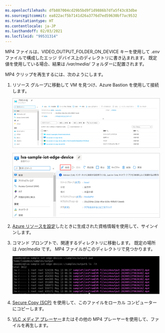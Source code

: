 ```yaml
---
ms.openlocfilehash: dfb887004cd29b5bd9f1d9886b7dfa5f43c83dbe
ms.sourcegitcommit: ea822acf5b7141d26a3776d7ed59630bf7ac9532
ms.translationtype: HT
ms.contentlocale: ja-JP
ms.lasthandoff: 02/03/2021
ms.locfileid: "99531314"
---
```

MP4 ファイルは、VIDEO_OUTPUT_FOLDER_ON_DEVICE キーを使用して *.env* ファイルで構成したエッジ デバイス上のディレクトリに書き込まれます。 既定値を使用している場合、結果は */var/media/* フォルダーに配置されます。

MP4 クリップを再生するには、次のようにします。

1. リソース グループに移動して VM を見つけ、Azure Bastion を使用して接続します。

    ![Resource group](../../../media/quickstarts/resource-group.png)
    
    ![VM](../../../media/quickstarts/virtual-machine.png)
1. [Azure リソースを設定](../../../detect-motion-emit-events-quickstart.md#set-up-azure-resources)したときに生成された資格情報を使用して、サインインします。 
1. コマンド プロンプトで、関連するディレクトリに移動します。 既定の場所は */var/media* です。 MP4 ファイルがこのディレクトリで見つかります。

    ![出力](../../../media/quickstarts/samples-output.png) 

1. [Secure Copy (SCP)](../../../../../virtual-machines/linux/copy-files-to-linux-vm-using-scp.md) を使用して、このファイルをローカル コンピューターにコピーします。 
1. [VLC メディア プレーヤー](https://www.videolan.org/vlc/)またはその他の MP4 プレーヤーを使用して、ファイルを再生します。
